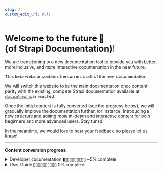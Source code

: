 ```yaml
---
slug: /
custom_edit_url: null
---
```


# Welcome to the future 🚀<br/>(of Strapi Documentation)!

We are transitioning to a new documentation tool to provide you with better, more inclusive, and more interactive documentation in the near future.

This beta website contains the current draft of the new documentation.

We will switch this website to be the main documentation once content parity with the existing, complete Strapi documentation available at [docs.strapi.io](https://docs.strapi.io) is reached.

Once the initial content is fully converted (see the progress below), we will gradually improve the documentation further, for instance, introducing a new structure and adding more in-depth and interactive content for both beginners and more advanced users. Stay tuned!

<!-- TODO: update with actual communication link -->
In the meantime, we would love to hear your feedback, so [please let us know](https://forum.strapi.io)!

***

**Content conversion progress:**

<details>
<summary>Developer documentation ▮▯▯▯▯▯▯▯▯▯ ~5% complete</summary>

  - [ ] 🚀 Getting Started
    - [ ] Introduction
    - [x] [Quick Start Guide](/docs/dev-docs/quick-start)
    - [ ] FAQ
    - [ ] Usage information
  - [ ] ⚙️ Setup & Deployment
    - [x] [Installation](/docs/dev-docs/setup-deployment-guides/installation)
      - [x] [CLI](/docs/dev-docs/setup-deployment-guides/installation/cli)
      - [x] [Docker](/docs/dev-docs/setup-deployment-guides/installation/docker)
    - [ ] Project structure
    - [ ] Required configurations
        - [ ] Database configuration
        - [ ] Server configuration
        - [ ] Admin panel
        - [ ] Middlewares
    - [ ] Optional configurations
      - [ ] API tokens
      - [ ] Functions
      - [ ] Cron jobs
      - [ ] API
      - [ ] Plugins
      - [ ] [Environment](/docs/dev-docs/setup-deployment-guides/configurations/optional/environment)
      - [ ] Public Assets
      - [ ] Single Sign On
      - [ ] Role-Based Access Control
      - [ ] TypeScript
    - [ ] Deployment
      - [ ] Strapi Cloud
      - [ ] Hosting Provider Guides
        - [ ] Amazon AWS
        - [ ] Azure
        - [ ] DigitalOcean App Platform
        - [ ] DigitalOcean Droplets
        - [ ] Google App Engine
        - [ ] Heroku
      - [ ] Optional Software Guides
        - [ ] Caddy
        - [ ] HAProxy
        - [ ] Nginx
  - [ ] 🔧 Development
    - [ ] Back-end customization
      - [ ] Routes
      - [x] [Middlewares](/docs/dev-docs/development/backend-customization/middlewares)
      - [x] [Controllers](/docs/dev-docs/development/backend-customization/controllers)
      - [ ] Requests & Responses
      - [ ] Services
      - [ ] Models
      - [ ] Webhooks
    - [ ] Admin panel customization
    - [ ] Plugins extension
    - [ ] Plugins development
    - [ ] Custom fields
    - [x] [TypeScript](/docs/dev-docs/development/typescript)
    - [ ] Providers
  - [ ] 💻 Developer Resources
    - [ ] [REST API](/docs/dev-docs/api/rest)
      - [x] [API endpoints](/docs/dev-docs/api/rest)
      - [x] [API parameters](/docs/dev-docs/api/rest/parameters.md)
        - [ ] Filtering, Locale, and Publication State
        - [ ] Population & Field Selection
        - [ ] Sort & Pagination
    - [ ] GraphQL API
    - [ ] Entity Service API
      - [ ] CRUD operations
      - [ ] Filters
      - [ ] Populate
      - [ ] Ordering & pagination
      - [ ] Components and dynamic zones
    - [ ] Query Engine API
      - [ ] Single Operations
      - [ ] Bulk Operations
      - [ ] Filtering
      - [ ] Populating
      - [ ] Ordering & pagination
    - [ ] Plugin APIs
      - [ ] Server API for plugins
      - [x] [Admin Panel API for plugins](/docs/dev-docs/api/admin-panel-api)
    - [ ] CLI
    - [ ] Error handling
    - [ ] Unit testing
    - [ ] Database migrations
    - [ ] Integration guides
      - [ ] Vue.js
      - [ ] Angular
      - [ ] Next.js
      - [ ] Nuxt.js
      - [ ] GraphQL
      - [ ] Gatsby
      - [ ] Gridsome
      - [ ] Jekyll
      - [ ] Svelte
      - [ ] Sapper
      - [ ] Python
      - [ ] Flutter
      - [ ] Go
      - [ ] Laravel
  - [ ] 🧩 Strapi plugins
    - [ ] GraphQL
    - [ ] Internationalization
    - [ ] Users & Permissions
    - [ ] Email
    - [ ] Upload
    - [ ] Sentry
    - [ ] API Documentation
  - [ ] ♻️ Update & Migration
    - [ ] Update
    - [ ] Migration
      - [ ] v4 migration guides
      - [ ] v3 to v4 migration guides
        - [ ] Code migration guide
          - [ ] Updating the back end
          - [ ] Configurations
          - [ ] Dependencies
          - [ ] Routes
          - [ ] Controllers
          - [ ] Services
          - [ ] Content-type schema
          - [ ] Policies
          - [ ] Route middlewares
          - [ ] Global middlewares
          - [ ] GraphQL
        - [ ] Updating the front end
          - [ ] WYSIWYG customization
          - [ ] Translations
          - [ ] Webpack configuration
          - [ ] Theme customizations
          - [ ] Strapi global variable calls
    - [ ] Data migration guide
      - [ ] SQL v3 to v4 migration
      - [ ] SQL relations cheatsheet
      - [ ] MongoDB v3 to SQL v3 migration
      - [ ] MongoDB vs. SQL cheatsheet
    - [ ] Plugin migration guide
      - [ ] Updating the folder structure
      - [ ] Migrating the back end
      - [ ] Migrating the front end
      - [ ] Enabling a plugin

</details>

<details>
<summary>User Guide ▯▯▯▯▯▯▯▯▯▯ 0% complete</summary>
</details>
